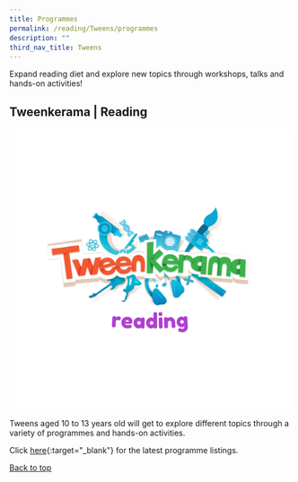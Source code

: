 ```yaml
---
title: Programmes
permalink: /reading/Tweens/programmes
description: ""
third_nav_title: Tweens
---
```

<style type="text/css">
/* Links */
.content a { color: #322987; }
.content a:focus,
.content a:hover { color: #28216c; }

/* Button Outline */
.bp-button { padding-left: 1.5rem; padding-right: 1.5rem; }
.bp-button.is-primary-outline { border: 1px solid #322987; color: #322987; background-color: transparent; text-decoration: none; }
.bp-button.is-primary-outline:focus,
.bp-button.is-primary-outline:hover { border: 1px solid #322987; color: #cff2e8; background-color: #322987; text-decoration: none; }

/* Responsive Iframe */
.responsive-iframe { position: absolute; top: 0; left: 0; bottom: 0; right: 0; width: 100%; height: 100%; }
.responsive-iframe-container { position: relative; overflow: hidden; width: 100%; }
.responsive-iframe-container.ratio-16by9 { padding-top: 56.25%; }
.responsive-iframe-container.ratio-4by3 { padding-top: 75%; }
.responsive-iframe-container.ratio-3by2 { padding-top: 66.66%; }
.responsive-iframe-container.ratio-1by1 { padding-top: 100%; }
</style>
Expand reading diet and explore new topics through workshops, talks and hands-on activities!

## **Tweenkerama | Reading**
![Alt text for image on Isomer site](/images/reading/tweens/Reading_Tweens_Tweenkerama.png)

Tweens aged 10 to 13 years old will get to explore different topics through a variety of programmes and hands-on activities. 

Click [here]( https://www.eventbrite.sg/o/golibrary-national-library-board-singapore-26735252849){:target="_blank"} for the latest programme listings.


<p class="has-text-right margin--top--xl"><a href="#main-content">Back to top</a></p>
